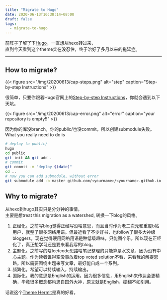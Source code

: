 ```yaml
---
title: "Migrate to Hugo"
date: 2020-06-13T16:38:14+08:00
draft: false
tags: 
  - migrate-to-hugo
---
```


前阵子了解了下[Hugo](https://gohugo.io/)，一直想从hexo转过来，\
直到今天看到这个theme实在没忍住，终于治好了多月以来的拖延症。

---

## How to migrate?
{{< figure src="/img/20200613/cap-steps.png" alt="step" caption="Step-by-step Instructions" >}}

很简单，只要你跟着Hugo官网上的[Step-by-step Instructions](https://gohugo.io/hosting-and-deployment/hosting-on-github/#step-by-step-instructions)，你就会遇到以下天坑。

{{< figure src="/img/20200613/cap-error.png" alt="error" caption="your repository is empty!!" >}}

因为你的库没branch，你的public/也没commit，所以创建submodule失败。\
What you really need to do is
```bash
# deploy to public/
hugo
cd public
git init && git add .
# commit
git commit -m "deploy $(date)"
cd ..
# now you can add submodule, without error
git submodule add -b master github.com/<yourname>/<yourname>.github.io.git public
```

## Why to migrate?
从hexo到hugo其实只是分分钟的事情，\
主要是想treat this migration as a watershed, 转换一下blog的风格。

1. 正经化。之前写blog觉得正经写没啥意思，而且当时作为老二次元和重度b站用户，就整了很多网络用语。但最近看了不少好书，也follow了很多大神级bloggers，现在觉得硬用网络用语是种低级趣味，只能图个乐。所以现在正经化了，真正想学习还是要来看我写的blog。
2. 主题化。之前写的啥leetcode思路啥笔记整理的只能算是水文章，因为没有中心主题。作为读者谁得空没事放着top voted solution不看，来看我的解提思路。所以需要围绕主题来写文章，最好能自成一个系列。
3. 频繁化。希望可以持续输入，持续输出。
4. 国际化。我的意思是English的运用。因为很多信息，用English来传达会更精确，毕竟很多概念都构思自国外大神，原文就是English，硬翻不如引用。 

话说这个[Theme Hermit](https://github.com/Track3/hermit)是真的好看。